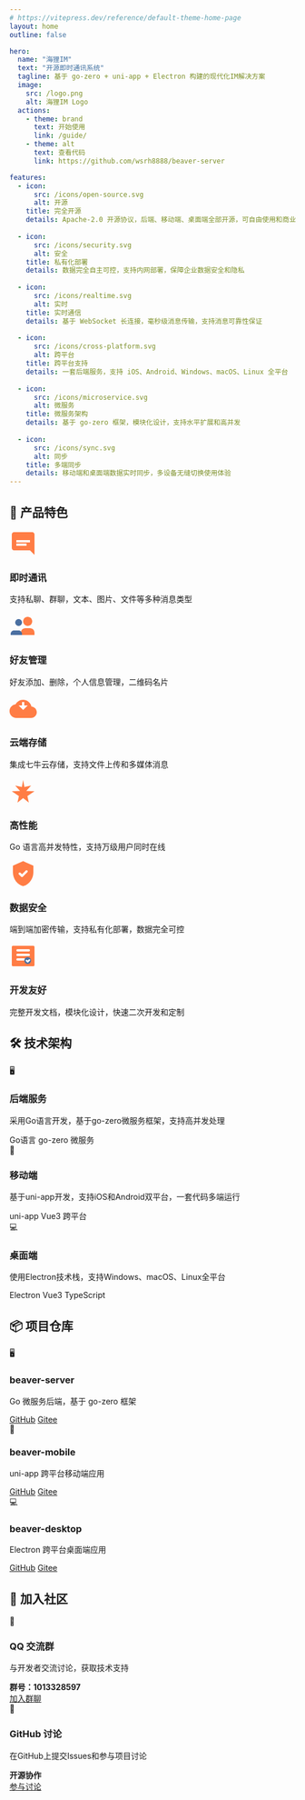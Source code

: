 ```yaml
---
# https://vitepress.dev/reference/default-theme-home-page
layout: home
outline: false

hero:
  name: "海狸IM"
  text: "开源即时通讯系统"
  tagline: 基于 go-zero + uni-app + Electron 构建的现代化IM解决方案
  image:
    src: /logo.png
    alt: 海狸IM Logo
  actions:
    - theme: brand
      text: 开始使用
      link: /guide/
    - theme: alt
      text: 查看代码
      link: https://github.com/wsrh8888/beaver-server

features:
  - icon: 
      src: /icons/open-source.svg
      alt: 开源
    title: 完全开源
    details: Apache-2.0 开源协议，后端、移动端、桌面端全部开源，可自由使用和商业化
    
  - icon:
      src: /icons/security.svg
      alt: 安全
    title: 私有化部署
    details: 数据完全自主可控，支持内网部署，保障企业数据安全和隐私
    
  - icon:
      src: /icons/realtime.svg
      alt: 实时
    title: 实时通信
    details: 基于 WebSocket 长连接，毫秒级消息传输，支持消息可靠性保证
    
  - icon:
      src: /icons/cross-platform.svg
      alt: 跨平台
    title: 跨平台支持
    details: 一套后端服务，支持 iOS、Android、Windows、macOS、Linux 全平台
    
  - icon:
      src: /icons/microservice.svg
      alt: 微服务
    title: 微服务架构
    details: 基于 go-zero 框架，模块化设计，支持水平扩展和高并发
    
  - icon:
      src: /icons/sync.svg
      alt: 同步
    title: 多端同步
    details: 移动端和桌面端数据实时同步，多设备无缝切换使用体验
---
```


## 🎯 产品特色

<div class="feature-grid">
  <div class="feature-card">
    <div class="feature-icon">
      <svg width="48" height="48" viewBox="0 0 24 24" fill="none" xmlns="http://www.w3.org/2000/svg">
        <path d="M20 2H4C2.9 2 2 2.9 2 4V16C2 17.1 2.9 18 4 18H18L22 22V4C22 2.9 21.1 2 20 2Z" fill="#FF7D45"/>
        <path d="M6 9H18V11H6V9ZM6 12H15V14H6V12Z" fill="white"/>
      </svg>
    </div>
    <h3>即时通讯</h3>
    <p>支持私聊、群聊，文本、图片、文件等多种消息类型</p>
  </div>
  
  <div class="feature-card">
    <div class="feature-icon">
      <svg width="48" height="48" viewBox="0 0 24 24" fill="none" xmlns="http://www.w3.org/2000/svg">
        <path d="M16 4C18.2091 4 20 5.79086 20 8C20 10.2091 18.2091 12 16 12C13.7909 12 12 10.2091 12 8C12 5.79086 13.7909 4 16 4Z" fill="#FF7D45"/>
        <path d="M8 6C9.65685 6 11 7.34315 11 9C11 10.6569 9.65685 12 8 12C6.34315 12 5 10.6569 5 9C5 7.34315 6.34315 6 8 6Z" fill="#4A6FA1"/>
        <path d="M22 20V18C22 15.7909 20.2091 14 18 14H14C11.7909 14 10 15.7909 10 18V20H22Z" fill="#FF7D45"/>
        <path d="M11 20V19C11 17.3431 9.65685 16 8 16H4C2.34315 16 1 17.3431 1 19V20H11Z" fill="#4A6FA1"/>
      </svg>
    </div>
    <h3>好友管理</h3>
    <p>好友添加、删除，个人信息管理，二维码名片</p>
  </div>
  
  <div class="feature-card">
    <div class="feature-icon">
      <svg width="48" height="48" viewBox="0 0 24 24" fill="none" xmlns="http://www.w3.org/2000/svg">
        <path d="M19.35 10.04C18.67 6.59 15.64 4 12 4C9.11 4 6.6 5.64 5.35 8.04C2.34 8.36 0 10.91 0 14C0 17.31 2.69 20 6 20H19C21.76 20 24 17.76 24 15C24 12.36 21.95 10.22 19.35 10.04Z" fill="#FF7D45"/>
        <path d="M12 13L8 9H11V6H13V9H16L12 13Z" fill="white"/>
      </svg>
    </div>
    <h3>云端存储</h3>
    <p>集成七牛云存储，支持文件上传和多媒体消息</p>
  </div>
  
  <div class="feature-card">
    <div class="feature-icon">
      <svg width="48" height="48" viewBox="0 0 24 24" fill="none" xmlns="http://www.w3.org/2000/svg">
        <path d="M12 2L13.09 8.26L19 7L14.74 11.74L22 12L15.74 16.26L17 22L12 18L7 22L8.26 16.26L2 12L9.26 11.74L5 7L10.91 8.26L12 2Z" fill="#FF7D45"/>
      </svg>
    </div>
    <h3>高性能</h3>
    <p>Go 语言高并发特性，支持万级用户同时在线</p>
  </div>

  <div class="feature-card">
    <div class="feature-icon">
      <svg width="48" height="48" viewBox="0 0 24 24" fill="none" xmlns="http://www.w3.org/2000/svg">
        <path d="M12 1L3 5V11C3 16.55 6.84 21.74 12 23C17.16 21.74 21 16.55 21 11V5L12 1Z" fill="#FF7D45"/>
        <path d="M9 12L11 14L15 10" stroke="white" stroke-width="2" stroke-linecap="round" stroke-linejoin="round"/>
      </svg>
    </div>
    <h3>数据安全</h3>
    <p>端到端加密传输，支持私有化部署，数据完全可控</p>
  </div>

  <div class="feature-card">
    <div class="feature-icon">
      <svg width="48" height="48" viewBox="0 0 24 24" fill="none" xmlns="http://www.w3.org/2000/svg">
        <path d="M3 3H21C21.5523 3 22 3.44772 22 4V20C22 20.5523 21.5523 21 21 21H3C2.44772 21 2 20.5523 2 20V4C2 3.44772 2.44772 3 3 3Z" fill="#FF7D45"/>
        <path d="M7 7H17M7 11H17M7 15H13" stroke="white" stroke-width="2" stroke-linecap="round"/>
        <circle cx="16" cy="16" r="3" fill="#4A6FA1"/>
        <path d="M15 16L16 17L17.5 15.5" stroke="white" stroke-width="1.5" stroke-linecap="round" stroke-linejoin="round"/>
      </svg>
    </div>
    <h3>开发友好</h3>
    <p>完整开发文档，模块化设计，快速二次开发和定制</p>
  </div>
</div>

## 🛠️ 技术架构

<div class="tech-overview">
  <div class="arch-grid">
    <div class="arch-card">
      <div class="arch-icon">🖥️</div>
      <h3>后端服务</h3>
      <p>采用Go语言开发，基于go-zero微服务框架，支持高并发处理</p>
      <div class="tech-tags">
        <span class="tech-tag">Go语言</span>
        <span class="tech-tag">go-zero</span>
        <span class="tech-tag">微服务</span>
      </div>
    </div>
    <div class="arch-card">
      <div class="arch-icon">📱</div>
      <h3>移动端</h3>
      <p>基于uni-app开发，支持iOS和Android双平台，一套代码多端运行</p>
      <div class="tech-tags">
        <span class="tech-tag">uni-app</span>
        <span class="tech-tag">Vue3</span>
        <span class="tech-tag">跨平台</span>
      </div>
    </div>
    <div class="arch-card">
      <div class="arch-icon">💻</div>
      <h3>桌面端</h3>
      <p>使用Electron技术栈，支持Windows、macOS、Linux全平台</p>
      <div class="tech-tags">
        <span class="tech-tag">Electron</span>
        <span class="tech-tag">Vue3</span>
        <span class="tech-tag">TypeScript</span>
      </div>
    </div>
  </div>
</div>

## 📦 项目仓库

<div class="repo-grid">
  <div class="repo-card">
    <div class="repo-header">
      <div class="repo-icon">🖥️</div>
      <h3>beaver-server</h3>
    </div>
    <p>Go 微服务后端，基于 go-zero 框架</p>
    <div class="repo-links">
      <a href="https://github.com/wsrh8888/beaver-server" target="_blank" class="repo-link github">GitHub</a>
      <a href="https://gitee.com/dawwdadfrf/beaver-server" target="_blank" class="repo-link gitee">Gitee</a>
    </div>
  </div>
  
  <div class="repo-card">
    <div class="repo-header">
      <div class="repo-icon">📱</div>
      <h3>beaver-mobile</h3>
    </div>
    <p>uni-app 跨平台移动端应用</p>
    <div class="repo-links">
      <a href="https://github.com/wsrh8888/beaver-mobile" target="_blank" class="repo-link github">GitHub</a>
      <a href="https://gitee.com/dawwdadfrf/beaver-mobile" target="_blank" class="repo-link gitee">Gitee</a>
    </div>
  </div>
  
  <div class="repo-card">
    <div class="repo-header">
      <div class="repo-icon">💻</div>
      <h3>beaver-desktop</h3>
    </div>
    <p>Electron 跨平台桌面端应用</p>
    <div class="repo-links">
      <a href="https://github.com/wsrh8888/beaver-desktop" target="_blank" class="repo-link github">GitHub</a>
      <a href="https://gitee.com/dawwdadfrf/beaver-desktop" target="_blank" class="repo-link gitee">Gitee</a>
    </div>
  </div>
</div>

## 💬 加入社区

<div class="community-section">
  <div class="community-grid">
    <div class="community-card">
      <div class="community-icon">🐧</div>
      <h3>QQ 交流群</h3>
      <p>与开发者交流讨论，获取技术支持</p>
      <div class="community-info">
        <strong>群号：1013328597</strong>
      </div>
      <a href="https://qm.qq.com/q/82rbf7QBzO" target="_blank" class="community-btn">加入群聊</a>
    </div>
    <div class="community-card">
      <div class="community-icon">💬</div>
      <h3>GitHub 讨论</h3>
      <p>在GitHub上提交Issues和参与项目讨论</p>
      <div class="community-info">
        <strong>开源协作</strong>
      </div>
      <a href="https://github.com/wsrh8888/beaver-server/issues" target="_blank" class="community-btn">参与讨论</a>
    </div>
  </div>
</div>


